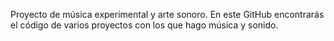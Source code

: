Proyecto de música experimental y arte sonoro. En este GitHub encontrarás el código de varios proyectos
con los que hago música y sonido.
